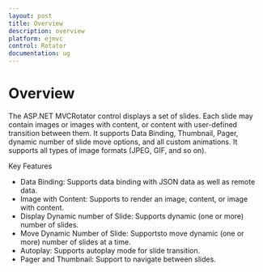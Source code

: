 ```yaml
---
layout: post
title: Overview
description: overview
platform: ejmvc
control: Rotator
documentation: ug
---
```


# Overview

The ASP.NET MVCRotator control displays a set of slides. Each slide may contain images or images with content, or content with user-defined transition between them. It supports Data Binding, Thumbnail, Pager, dynamic number of slide move options, and all custom animations. It supports all types of image formats (JPEG, GIF, and so on).

Key Features

* Data Binding: Supports data binding with JSON data as well as remote data.
* Image with Content: Supports to render an image, content, or image with content.
* Display Dynamic number of Slide: Supports dynamic (one or more) number of slides.
* Move Dynamic Number of Slide: Supportsto move dynamic (one or more) number of slides at a time.
* Autoplay: Supports autoplay mode for slide transition.
* Pager and Thumbnail: Support to navigate between slides.



